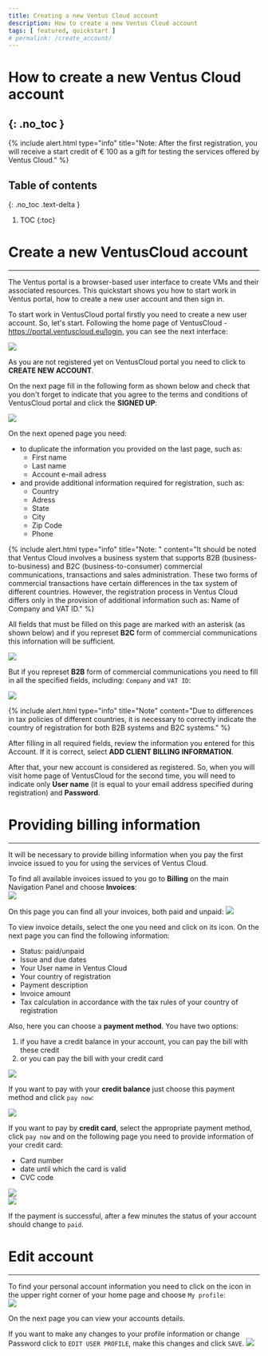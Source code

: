 ```yaml
---
title: Creating a new Ventus Cloud account
description: How to create a new Ventus Cloud account
tags: [ featured, quickstart ]
# permalink: /create_account/
---
```

# How to create a new Ventus Cloud account
{: .no_toc }
---

{% include alert.html type="info" title="Note:
 After the first registration, you will receive a start credit of € 100 as a gift for testing the services offered by Ventus Cloud." %}  

## Table of contents
{: .no_toc .text-delta }

1. TOC
{:toc}

# Create a new VentusCloud account
---
The Ventus portal is a browser-based user interface to create VMs and their associated resources. This quickstart shows you how to start work in Ventus portal, how to create a new user account and then sign in.

To start work in VentusCloud portal firstly you need to create a new user account. So, let's start.
Following the home page of VentusCloud  - <https://portal.ventuscloud.eu/login>, you can see the next interface:  

![](../../assets/img/create_account/1ac.png)

As you are not registered yet on VentusCloud portal you need to click to **CREATE NEW ACCOUNT**.

On the next page fill in the following form as shown below and check that you don't forget to indicate that you agree to the terms and conditions of VentusCloud portal and click the **SIGNED UP**:  

![](../../assets/img/create_account/2ac.png)  

On the next opened page you need:
* to duplicate the information you provided on the last page, such as:   
    - First name  
    - Last name  
    - Account e-mail adress  
* and provide additional information required for registration, such as:  
    - Country  
    - Adress  
    - State  
    - City  
    - Zip Code  
    - Phone  

{% include alert.html type="info" title="Note: " content="It should be noted that Ventus Cloud involves a business system that supports B2B (business-to-business) and B2C (business-to-consumer) commercial communications, transactions and sales administration. These two forms of commercial transactions have certain differences in the tax system of different countries. However, the registration process in Ventus Cloud differs only in the provision of additional information such as: Name of Company and VAT ID." %}   

All fields that must be filled on this page are marked with an asterisk (as shown below) and if you represet **B2C** form of commercial communications this infornation will be sufficient. 

![](../../assets/img/create_account/3ac.png) 

But if you represet **B2B** form of commercial communications you need to fill in all the specified fields, including:  `Company` and `VAT ID`: 

![](../../assets/img/create_account/4ac.png)

{% include alert.html type="info" title="Note" content="Due to differences in tax policies of different countries, it is necessary to correctly indicate the country of registration for both B2B systems and B2C systems." %}  

After filling in all required fields, review the information you entered for this Account. If it is correct, select **ADD CLIENT BILLING INFORMATION**. 

After that, your new account is considered as registered. So, when you will visit home page of VentusCloud for the second time, you will need to indicate only **User name** (it is equal to your email address specified during registration) and **Password**. 

# Providing billing information
----

It will be necessary to provide billing information when you pay the first invoice issued to you for using the services of Ventus Cloud.

To find all available invoices issued to you go to **Billing** on the main Navigation Panel and choose **Invoices**:  
![](../../assets/img/create_account/6ac.png)

On this page you can find all your invoices, both paid and unpaid:
![](../../assets/img/create_account/7ac.png)

To view invoice details, select the one you need and click on its icon. On the next page you can find the following information:   
* Status: paid/unpaid  
* Issue and due dates  
* Your User name in Ventus Cloud  
* Your country of registration  
* Payment description  
* Invoice amount  
* Tax calculation in accordance with the tax rules of your country of registration  

Also, here you can choose a **payment method**. You have two options: 
1) if you have a credit balance in your account, you can pay the bill with  these credit
2) or you can pay the bill with your credit card

![](../../assets/img/create_account/10ac.png)

If you want to pay with your **credit balance** just choose this payment method and click `pay now`:    
 
![](../../assets/img/create_account/11ac.png)

If you want to pay by **credit card**, select the appropriate payment method, click `pay now` and on the following page you need to provide information of your credit card:  
* Card number  
* date until which the card is valid
* CVC code 

![](../../assets/img/create_account/12ac.png)  
![](../../assets/img/create_account/13ac.png)

If the payment is successful, after a few minutes the status of your account should change to `paid`.

# Edit account 
----
To find your personal account information you need to click on the icon in the upper right corner of your home page and choose `My profile`:  
![](../../assets/img/create_account/14ac.png)

On the next page you can view your accounts details. 

If you want to make any changes to your profile information or change Password click to `EDIT USER PROFILE`, make this changes and click `SAVE`.
![](../../assets/img/create_account/15ac.png)





